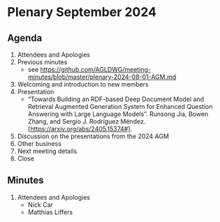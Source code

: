 # Plenary September 2024

## Agenda

1. Attendees and Apologies
2. Previous minutes
   * see https://github.com/AGLDWG/meeting-minutes/blob/master/plenary-2024-08-01-AGM.md
3. Welcoming and introduction to new members
4. Presentation
   * “Towards Building an RDF-based Deep Document Model and Retrieval Augmented Generation System for Enhanced Question Answering with Large Language Models”. Runsong Jia, Bowen Zhang, and Sergio J. Rodríguez Méndez. [https://arxiv.org/abs/2405.15374#].
6. Discussion on the presentations from the 2024 AGM 
7. Other business
8. Next meeting details
9. Close

## Minutes

1. Attendees and Apologies
   * Nick Car
   * Matthias Liffers
